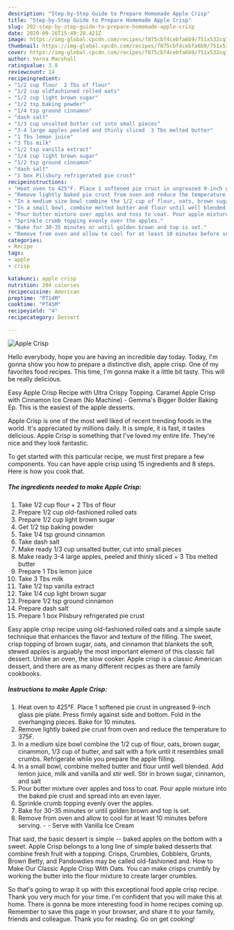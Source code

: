 ```yaml
---
description: "Step-by-Step Guide to Prepare Homemade Apple Crisp"
title: "Step-by-Step Guide to Prepare Homemade Apple Crisp"
slug: 202-step-by-step-guide-to-prepare-homemade-apple-crisp
date: 2020-09-16T15:49:28.421Z
image: https://img-global.cpcdn.com/recipes/f875cbf4cebfa6b9/751x532cq70/apple-crisp-recipe-main-photo.jpg
thumbnail: https://img-global.cpcdn.com/recipes/f875cbf4cebfa6b9/751x532cq70/apple-crisp-recipe-main-photo.jpg
cover: https://img-global.cpcdn.com/recipes/f875cbf4cebfa6b9/751x532cq70/apple-crisp-recipe-main-photo.jpg
author: Verna Marshall
ratingvalue: 3.8
reviewcount: 14
recipeingredient:
- "1/2 cup flour  2 Tbs of flour"
- "1/2 cup oldfashioned rolled oats"
- "1/2 cup light brown sugar"
- "1/2 tsp baking powder"
- "1/4 tsp ground cinnamon"
- "dash salt"
- "1/3 cup unsalted butter cut into small pieces"
- "3-4 large apples peeled and thinly sliced  3 Tbs melted butter"
- "1 Tbs lemon juice"
- "3 Tbs milk"
- "1/2 tsp vanilla extract"
- "1/4 cup light brown sugar"
- "1/2 tsp ground cinnamon"
- "dash salt"
- "1 box Pilsbury refrigerated pie crust"
recipeinstructions:
- "Heat oven to 425°F. Place 1 softened pie crust in ungreased 9-inch glass pie plate. Press firmly against side and bottom. Fold in the overhanging pieces. Bake for 10 minutes."
- "Remove lightly baked pie crust from oven and reduce the temperature to 375F."
- "In a medium size bowl combine the 1/2 cup of flour, oats, brown sugar, cinammon, 1/3 cup of butter, and salt with a fork until it resembles small crumbs. Refrigerate while you prepare the apple filling."
- "In a small bowl, combine melted butter and flour until well blended. Add lemon juice, milk and vanilla and stir well. Stir in brown sugar, cinnamon, and salt"
- "Pour butter mixture over apples and toss to coat. Pour apple mixture into the baked pie crust and spread into an even layer."
- "Sprinkle crumb topping evenly over the apples."
- "Bake for 30-35 minutes or until golden brown and top is set."
- "Remove from oven and allow to cool for at least 10 minutes before serving.  Serve with Vanilla Ice Cream"
categories:
- Recipe
tags:
- apple
- crisp

katakunci: apple crisp 
nutrition: 204 calories
recipecuisine: American
preptime: "PT14M"
cooktime: "PT45M"
recipeyield: "4"
recipecategory: Dessert

---
```



![Apple Crisp](https://img-global.cpcdn.com/recipes/f875cbf4cebfa6b9/751x532cq70/apple-crisp-recipe-main-photo.jpg)

Hello everybody, hope you are having an incredible day today. Today, I'm gonna show you how to prepare a distinctive dish, apple crisp. One of my favorites food recipes. This time, I'm gonna make it a little bit tasty. This will be really delicious.

Easy Apple Crisp Recipe with Ultra Crispy Topping. Caramel Apple Crisp with Cinnamon Ice Cream (No Machine) - Gemma&#39;s Bigger Bolder Baking Ep. This is the easiest of the apple desserts.

Apple Crisp is one of the most well liked of recent trending foods in the world. It's appreciated by millions daily. It is simple, it is fast, it tastes delicious. Apple Crisp is something that I've loved my entire life. They're nice and they look fantastic.


To get started with this particular recipe, we must first prepare a few components. You can have apple crisp using 15 ingredients and 8 steps. Here is how you cook that.

##### The ingredients needed to make Apple Crisp:

1. Take 1/2 cup flour + 2 Tbs of flour
1. Prepare 1/2 cup old-fashioned rolled oats
1. Prepare 1/2 cup light brown sugar
1. Get 1/2 tsp baking powder
1. Take 1/4 tsp ground cinnamon
1. Take dash salt
1. Make ready 1/3 cup unsalted butter, cut into small pieces
1. Make ready 3-4 large apples, peeled and thinly sliced + 3 Tbs melted butter
1. Prepare 1 Tbs lemon juice
1. Take 3 Tbs milk
1. Take 1/2 tsp vanilla extract
1. Take 1/4 cup light brown sugar
1. Prepare 1/2 tsp ground cinnamon
1. Prepare dash salt
1. Prepare 1 box Pilsbury refrigerated pie crust


Easy apple crisp recipe using old-fashioned rolled oats and a simple saute technique that enhances the flavor and texture of the filling. The sweet, crisp topping of brown sugar, oats, and cinnamon that blankets the soft, stewed apples is arguably the most important element of this classic fall dessert. Unlike an oven, the slow cooker. Apple crisp is a classic American dessert, and there are as many different recipes as there are family cookbooks. 

##### Instructions to make Apple Crisp:

1. Heat oven to 425°F. Place 1 softened pie crust in ungreased 9-inch glass pie plate. Press firmly against side and bottom. Fold in the overhanging pieces. Bake for 10 minutes.
1. Remove lightly baked pie crust from oven and reduce the temperature to 375F.
1. In a medium size bowl combine the 1/2 cup of flour, oats, brown sugar, cinammon, 1/3 cup of butter, and salt with a fork until it resembles small crumbs. Refrigerate while you prepare the apple filling.
1. In a small bowl, combine melted butter and flour until well blended. Add lemon juice, milk and vanilla and stir well. Stir in brown sugar, cinnamon, and salt
1. Pour butter mixture over apples and toss to coat. Pour apple mixture into the baked pie crust and spread into an even layer.
1. Sprinkle crumb topping evenly over the apples.
1. Bake for 30-35 minutes or until golden brown and top is set.
1. Remove from oven and allow to cool for at least 10 minutes before serving. -  - Serve with Vanilla Ice Cream


That said, the basic dessert is simple -- baked apples on the bottom with a sweet. Apple Crisp belongs to a long line of simple baked desserts that combine fresh fruit with a topping. Crisps, Crumbles, Cobblers, Grunts, Brown Betty, and Pandowdies may be called old-fashioned and. How to Make Our Classic Apple Crisp With Oats. You can make crisps crumbly by working the butter into the flour mixture to create larger crumbles. 

So that's going to wrap it up with this exceptional food apple crisp recipe. Thank you very much for your time. I'm confident that you will make this at home. There is gonna be more interesting food in home recipes coming up. Remember to save this page in your browser, and share it to your family, friends and colleague. Thank you for reading. Go on get cooking!

